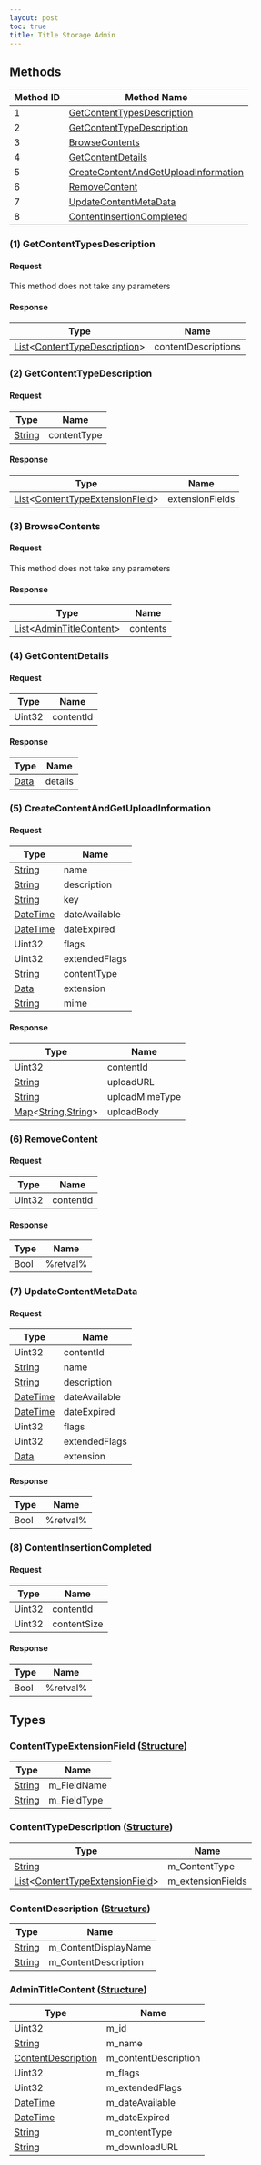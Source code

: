 ```yaml
---
layout: post
toc: true
title: Title Storage Admin
---
```


## Methods

| Method ID | Method Name                                                                     |
| --------- | ------------------------------------------------------------------------------- |
| 1         | [GetContentTypesDescription](#1-getcontenttypesdescription)                     |
| 2         | [GetContentTypeDescription](#2-getcontenttypedescription)                       |
| 3         | [BrowseContents](#3-browsecontents)                                             |
| 4         | [GetContentDetails](#4-getcontentdetails)                                       |
| 5         | [CreateContentAndGetUploadInformation](#5-createcontentandgetuploadinformation) |
| 6         | [RemoveContent](#6-removecontent)                                               |
| 7         | [UpdateContentMetaData](#7-updatecontentmetadata)                               |
| 8         | [ContentInsertionCompleted](#8-contentinsertioncompleted)                       |

### (1) GetContentTypesDescription

#### Request
This method does not take any parameters

#### Response

| Type                                                                          | Name                |
| ----------------------------------------------------------------------------- | ------------------- |
| [List]&#x3C;[ContentTypeDescription](#contenttypedescription-structure)&#x3E; | contentDescriptions |

### (2) GetContentTypeDescription

#### Request

| Type     | Name        |
| -------- | ----------- |
| [String] | contentType |

#### Response

| Type                                                                                | Name            |
| ----------------------------------------------------------------------------------- | --------------- |
| [List]&#x3C;[ContentTypeExtensionField](#contenttypeextensionfield-structure)&#x3E; | extensionFields |

### (3) BrowseContents

#### Request
This method does not take any parameters

#### Response

| Type                                                                | Name     |
| ------------------------------------------------------------------- | -------- |
| [List]&#x3C;[AdminTitleContent](#admintitlecontent-structure)&#x3E; | contents |

### (4) GetContentDetails

#### Request

| Type   | Name      |
| ------ | --------- |
| Uint32 | contentId |

#### Response

| Type   | Name    |
| ------ | ------- |
| [Data] | details |

### (5) CreateContentAndGetUploadInformation

#### Request

| Type       | Name          |
| ---------- | ------------- |
| [String]   | name          |
| [String]   | description   |
| [String]   | key           |
| [DateTime] | dateAvailable |
| [DateTime] | dateExpired   |
| Uint32     | flags         |
| Uint32     | extendedFlags |
| [String]   | contentType   |
| [Data]     | extension     |
| [String]   | mime          |

#### Response

| Type                               | Name           |
| ---------------------------------- | -------------- |
| Uint32                             | contentId      |
| [String]                           | uploadURL      |
| [String]                           | uploadMimeType |
| [Map]&#x3C;[String],[String]&#x3E; | uploadBody     |

### (6) RemoveContent

#### Request

| Type   | Name      |
| ------ | --------- |
| Uint32 | contentId |

#### Response

| Type | Name     |
| ---- | -------- |
| Bool | %retval% |

### (7) UpdateContentMetaData

#### Request

| Type       | Name          |
| ---------- | ------------- |
| Uint32     | contentId     |
| [String]   | name          |
| [String]   | description   |
| [DateTime] | dateAvailable |
| [DateTime] | dateExpired   |
| Uint32     | flags         |
| Uint32     | extendedFlags |
| [Data]     | extension     |

#### Response

| Type | Name     |
| ---- | -------- |
| Bool | %retval% |

### (8) ContentInsertionCompleted

#### Request

| Type   | Name        |
| ------ | ----------- |
| Uint32 | contentId   |
| Uint32 | contentSize |

#### Response

| Type | Name     |
| ---- | -------- |
| Bool | %retval% |

## Types

### ContentTypeExtensionField ([Structure])

| Type     | Name        |
| -------- | ----------- |
| [String] | m_FieldName |
| [String] | m_FieldType |

### ContentTypeDescription ([Structure])

| Type                                                                                | Name              |
| ----------------------------------------------------------------------------------- | ----------------- |
| [String]                                                                            | m_ContentType     |
| [List]&#x3C;[ContentTypeExtensionField](#contenttypeextensionfield-structure)&#x3E; | m_extensionFields |

### ContentDescription ([Structure])

| Type     | Name                 |
| -------- | -------------------- |
| [String] | m_ContentDisplayName |
| [String] | m_ContentDescription |

### AdminTitleContent ([Structure])

| Type                                                | Name                 |
| --------------------------------------------------- | -------------------- |
| Uint32                                              | m_id                 |
| [String]                                            | m_name               |
| [ContentDescription](#contentdescription-structure) | m_contentDescription |
| Uint32                                              | m_flags              |
| Uint32                                              | m_extendedFlags      |
| [DateTime]                                          | m_dateAvailable      |
| [DateTime]                                          | m_dateExpired        |
| [String]                                            | m_contentType        |
| [String]                                            | m_downloadURL        |

[Result]: /docs/nex/types#result
[String]: /docs/nex/types#string
[Buffer]: /docs/nex/types#buffer
[qBuffer]: /docs/nex/types#qbuffer
[List]: /docs/nex/types#list
[Map]: /docs/nex/types#map
[DateTime]: /docs/nex/types#datetime
[Structure]: /docs/nex/types#structure
[Data]: /docs/nex/types#anydataholder
[StationURL]: /docs/nex/types#stationurl
[Variant]: /docs/nex/types#variant
[PID]: /docs/nex/types#pid
